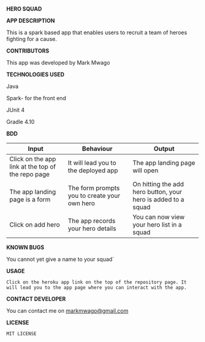 **HERO SQUAD**

**APP DESCRIPTION**

This is a spark based app that enables users to recruit a team of heroes fighting for a cause.

**CONTRIBUTORS**

This app was developed by Mark Mwago


**TECHNOLOGIES USED**

Java

Spark- for the front end

JUnit 4

Gradle 4.10


**BDD**

| Input                                             | Behaviour                                    | Output                                                        |
|---------------------------------------------------|----------------------------------------------|---------------------------------------------------------------|
| Click on the app link at the top of the repo page | It will lead you to the deployed app         | The app landing page will open                                |
| The app landing page is a form                    | The form prompts you to create your own hero | On hitting the add hero button, your hero is added to a squad |
| Click on add hero                                 | The app records your hero details            | You can now view your hero list in a squad                    |

**KNOWN BUGS**

You cannot yet give a name to your squad`

**USAGE**

`Click on the heroku app link on the top of the repository page.
It will lead you to the app page where you can interact with the app.`

**CONTACT DEVELOPER**

You can contact me on markmwago@gmail.com

**LICENSE**

`MIT LICENSE`


